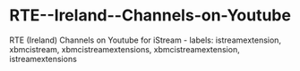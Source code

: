 RTE--Ireland--Channels-on-Youtube
=================================

RTE (Ireland) Channels on Youtube for iStream - labels: istreamextension, xbmcistream, xbmcistreamextensions, xbmcistreamextension, istreamextensions
